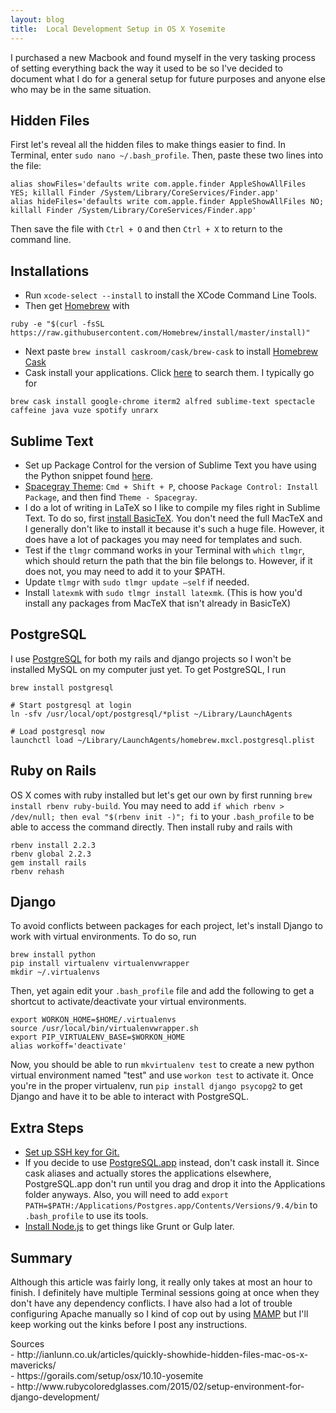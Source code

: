 ```yaml
---
layout: blog
title:  Local Development Setup in OS X Yosemite
---
```


I purchased a new Macbook and found myself in the very tasking process of setting everything back the way it used to be so I've decided to document what I do for a general setup for future purposes and anyone else who may be in the same situation.

## Hidden Files
First let's reveal all the hidden files to make things easier to find. In Terminal, enter `sudo nano ~/.bash_profile`. Then, paste these two lines into the file:

<pre class="line-numbers"><code class="language-none">alias showFiles='defaults write com.apple.finder AppleShowAllFiles YES; killall Finder /System/Library/CoreServices/Finder.app'
alias hideFiles='defaults write com.apple.finder AppleShowAllFiles NO; killall Finder /System/Library/CoreServices/Finder.app'
</code></pre>

Then save the file with `Ctrl + O` and then `Ctrl + X` to return to the command line.

## Installations
- Run `xcode-select --install` to install the XCode Command Line Tools.
- Then get [Homebrew][homebrew] with
<pre class="line-numbers"><code class="language-none">ruby -e "$(curl -fsSL https://raw.githubusercontent.com/Homebrew/install/master/install)"</code></pre>
- Next paste `brew install caskroom/cask/brew-cask` to install [Homebrew Cask][cask]
- Cask install your applications. Click [here][cask-search] to search them. I typically go for
<pre class="line-numbers"><code class="language-none">brew cask install google-chrome iterm2 alfred sublime-text spectacle caffeine java vuze spotify unrarx</code></pre>

## Sublime Text
- Set up Package Control for the version of Sublime Text you have using the Python snippet found [here][package-control].
- [Spacegray Theme][spacegray]: `Cmd + Shift + P`, choose `Package Control: Install Package`, and then find `Theme - Spacegray`.
- I do a lot of writing in LaTeX so I like to compile my files right in Sublime Text. To do so, first [install BasicTeX][basictex]. You don't need the full MacTeX and I generally don't like to install it because it's such a huge file. However, it does have a lot of packages you may need for templates and such.
- Test if the `tlmgr` command works in your Terminal with `which tlmgr`, which should return the path that the bin file belongs to. However, if it does not, you may need to add it to your $PATH.
- Update `tlmgr` with `sudo tlmgr update —self` if needed.
- Install `latexmk` with `sudo tlmgr install latexmk`. (This is how you'd install any packages from MacTeX that isn't already in BasicTeX)

## PostgreSQL
I use [PostgreSQL][postgresql] for both my rails and django projects so I won't be installed MySQL on my computer just yet. To get PostgreSQL, I run
<pre class="line-numbers"><code class="language-none">brew install postgresql

# Start postgresql at login
ln -sfv /usr/local/opt/postgresql/*plist ~/Library/LaunchAgents

# Load postgresql now
launchctl load ~/Library/LaunchAgents/homebrew.mxcl.postgresql.plist</code></pre>

## Ruby on Rails
OS X comes with ruby installed but let's get our own by first running `brew install rbenv ruby-build`. You may need to add `if which rbenv > /dev/null; then eval "$(rbenv init -)"; fi` to your `.bash_profile` to be able to access the command directly. Then install ruby and rails with
<pre class="line-numbers"><code class="language-none">rbenv install 2.2.3
rbenv global 2.2.3
gem install rails
rbenv rehash</code></pre>

## Django
To avoid conflicts between packages for each project, let's install Django to work with virtual environments. To do so, run
<pre class="line-numbers"><code class="language-none">brew install python
pip install virtualenv virtualenvwrapper
mkdir ~/.virtualenvs</code></pre>

Then, yet again edit your `.bash_profile` file and add the following to get a shortcut to activate/deactivate your virtual environments.
<pre class="line-numbers"><code class="language-none">export WORKON_HOME=$HOME/.virtualenvs
source /usr/local/bin/virtualenvwrapper.sh
export PIP_VIRTUALENV_BASE=$WORKON_HOME
alias workoff='deactivate'</code></pre>

Now, you should be able to run `mkvirtualenv test` to create a new python virtual environment named "test" and use `workon test` to activate it. Once you're in the proper virtualenv, run `pip install django psycopg2` to get Django and have it to be able to interact with PostgreSQL.

## Extra Steps
- [Set up SSH key for Git.][git-ssh]
- If you decide to use [PostgreSQL.app][postgresql-app] instead, don't cask install it. Since cask aliases and actually stores the applications elsewhere, PostgreSQL.app don't run until you drag and drop it into the Applications folder anyways. Also, you will need to add `export PATH=$PATH:/Applications/Postgres.app/Contents/Versions/9.4/bin` to `.bash_profile` to use its tools.
- [Install Node.js][node] to get things like Grunt or Gulp later.

## Summary
Although this article was fairly long, it really only takes at most an hour to finish. I definitely have multiple Terminal sessions going at once when they don't have any dependency conflicts. I have also had a lot of trouble  configuring Apache manually so I kind of cop out by using [MAMP][mamp] but I'll keep working out the kinks before I post any instructions.

<div class="article__postscript">
Sources<br />
- http://ianlunn.co.uk/articles/quickly-showhide-hidden-files-mac-os-x-mavericks/<br />
- https://gorails.com/setup/osx/10.10-yosemite<br />
- http://www.rubycoloredglasses.com/2015/02/setup-environment-for-django-development/
</div>

[homebrew]: http://brew.sh/
[cask]: http://caskroom.io/
[cask-search]: http://caskroom.io/search
[package-control]: https://packagecontrol.io/installation#st2
[spacegray]: http://kkga.github.io/spacegray/
[basictex]: https://tug.org/mactex/morepackages.html
[postgresql]: http://www.postgresql.org/
[postgresql-app]: http://postgresapp.com/
[node]: https://nodejs.org/en/
[git-ssh]: https://help.github.com/articles/generating-ssh-keys/
[mamp]: https://www.mamp.info/
